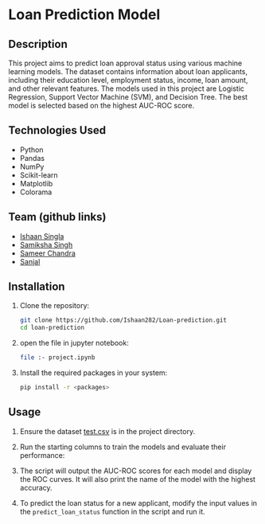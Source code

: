 # Loan Prediction Model

## Description
This project aims to predict loan approval status using various machine learning models. The dataset contains information about loan applicants, including their education level, employment status, income, loan amount, and other relevant features. The models used in this project are Logistic Regression, Support Vector Machine (SVM), and Decision Tree. The best model is selected based on the highest AUC-ROC score.

## Technologies Used
- Python
- Pandas
- NumPy
- Scikit-learn
- Matplotlib
- Colorama

## Team (github links)
- [Ishaan Singla](https://github.com/Ishaan282)
- [Samiksha Singh](https://github.com/SamikshaSingh25)
- [Sameer Chandra](https://github.com/MajesterSmith)
- [Sanjal](https://github.com/SanjalJain)

## Installation
1. Clone the repository:
    ```sh
    git clone https://github.com/Ishaan282/Loan-prediction.git
    cd loan-prediction
    ```

2. open the file in jupyter notebook:
    ```sh
    file :- project.ipynb 
    ```

3. Install the required packages in your system:
    ```sh
    pip install -r <packages>
    ```

## Usage
1. Ensure the dataset [test.csv](http://_vscodecontentref_/0) is in the project directory.

2. Run the starting columns to train the models and evaluate their performance:

3. The script will output the AUC-ROC scores for each model and display the ROC curves. It will also print the name of the model with the highest accuracy.

4. To predict the loan status for a new applicant, modify the input values in the `predict_loan_status` function in the script and run it.
